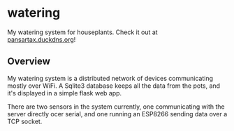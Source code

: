 # watering
My watering system for houseplants. Check it out at [pansartax.duckdns.org](https://pansartax.duckdns.org)!


## Overview
My watering system is a distributed network of devices communicating mostly over WiFi. A Sqlite3 database keeps all the data from the pots, and it's displayed in a simple flask web app.

There are two sensors in the system currently, one communicating with the server directly ocer serial, and one running an ESP8266 sending data over a TCP socket.
